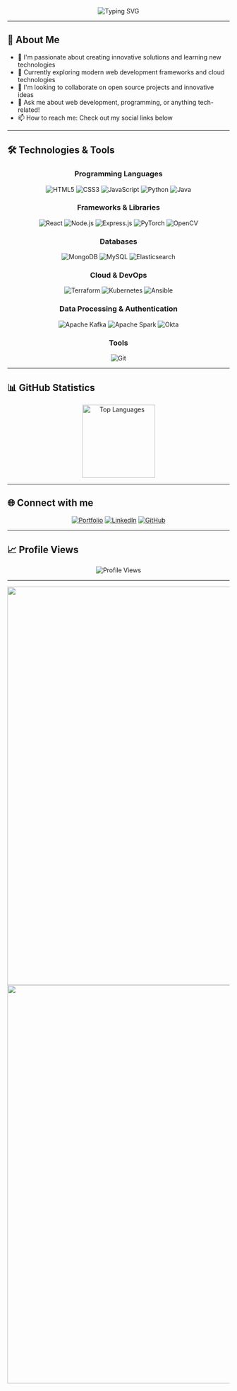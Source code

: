 <div align="center">
  <img src="https://readme-typing-svg.herokuapp.com?font=Fira+Code&pause=1000&color=36BCF7&center=true&vCenter=true&width=435&lines=Hi+there%2C+I'm+Pavan+Kumar+Nuthi+%F0%9F%91%8B;Software+Developer+%26+Tech+Enthusiast;Always+learning+new+technologies!" alt="Typing SVG" />
</div>

---

## 🚀 About Me

- 🔭 I'm passionate about creating innovative solutions and learning new technologies
- 🌱 Currently exploring modern web development frameworks and cloud technologies
- 👯 I'm looking to collaborate on open source projects and innovative ideas
- 💬 Ask me about web development, programming, or anything tech-related!
- 📫 How to reach me: Check out my social links below

---

## 🛠️ Technologies & Tools

<div align="center">
  
  ### Programming Languages
  ![HTML5](https://img.shields.io/badge/html5-%23E34F26.svg?style=for-the-badge&logo=html5&logoColor=white)
  ![CSS3](https://img.shields.io/badge/css3-%231572B6.svg?style=for-the-badge&logo=css3&logoColor=white)
  ![JavaScript](https://img.shields.io/badge/javascript-%23323330.svg?style=for-the-badge&logo=javascript&logoColor=%23F7DF1E)
  ![Python](https://img.shields.io/badge/python-3670A0?style=for-the-badge&logo=python&logoColor=ffdd54)
  ![Java](https://img.shields.io/badge/java-%23ED8B00.svg?style=for-the-badge&logo=openjdk&logoColor=white)
  
  ### Frameworks & Libraries
  ![React](https://img.shields.io/badge/react-%2320232a.svg?style=for-the-badge&logo=react&logoColor=%2361DAFB)
  ![Node.js](https://img.shields.io/badge/node.js-6DA55F?style=for-the-badge&logo=node.js&logoColor=white)
  ![Express.js](https://img.shields.io/badge/express.js-%23404d59.svg?style=for-the-badge&logo=express&logoColor=%2361DAFB)
  ![PyTorch](https://img.shields.io/badge/PyTorch-%23EE4C2C.svg?style=for-the-badge&logo=PyTorch&logoColor=white)
  ![OpenCV](https://img.shields.io/badge/opencv-%23white.svg?style=for-the-badge&logo=opencv&logoColor=white)
  
  ### Databases
  ![MongoDB](https://img.shields.io/badge/MongoDB-%234ea94b.svg?style=for-the-badge&logo=mongodb&logoColor=white)
  ![MySQL](https://img.shields.io/badge/mysql-%2300f.svg?style=for-the-badge&logo=mysql&logoColor=white)
  ![Elasticsearch](https://img.shields.io/badge/-ElasticSearch-005571?style=for-the-badge&logo=elasticsearch)
  
  ### Cloud & DevOps
  ![Terraform](https://img.shields.io/badge/terraform-%235835CC.svg?style=for-the-badge&logo=terraform&logoColor=white)
  ![Kubernetes](https://img.shields.io/badge/kubernetes-%23326ce5.svg?style=for-the-badge&logo=kubernetes&logoColor=white)
  ![Ansible](https://img.shields.io/badge/ansible-%231A1918.svg?style=for-the-badge&logo=ansible&logoColor=white)
  
  ### Data Processing & Authentication
  ![Apache Kafka](https://img.shields.io/badge/Apache%20Kafka-000?style=for-the-badge&logo=apachekafka)
  ![Apache Spark](https://img.shields.io/badge/Apache%20Spark-FDEE21?style=for-the-badge&logo=apachespark&logoColor=black)
  ![Okta](https://img.shields.io/badge/Okta-007DC1?style=for-the-badge&logo=okta&logoColor=white)
  
  ### Tools
  ![Git](https://img.shields.io/badge/git-%23F05033.svg?style=for-the-badge&logo=git&logoColor=white)
  
</div>

---

## 📊 GitHub Statistics

<div align="center">
  <img src="https://github-readme-stats.vercel.app/api/top-langs/?username=pavan-nuthi&layout=compact&theme=radical&hide_border=true" alt="Top Languages" height="165">
</div>

---

## 🌐 Connect with me

<div align="center">
  
  [![Portfolio](https://img.shields.io/badge/Portfolio-%23000000.svg?style=for-the-badge&logo=firefox&logoColor=#FF7139)](https://pavan-nuthi.netlify.app/)
  [![LinkedIn](https://img.shields.io/badge/LinkedIn-%230077B5.svg?style=for-the-badge&logo=linkedin&logoColor=white)](https://www.linkedin.com/in/pavan-k-nuthi/)
  [![GitHub](https://img.shields.io/badge/GitHub-%23121011.svg?style=for-the-badge&logo=github&logoColor=white)](https://github.com/pavan-nuthi)
  
</div>

---

## 📈 Profile Views

<div align="center">
  <img src="https://komarev.com/ghpvc/?username=pavan-nuthi&label=Profile%20views&color=0e75b6&style=flat" alt="Profile Views" />
</div>

---

<div align="center">
  <img src="https://user-images.githubusercontent.com/74038190/212284100-561aa473-3905-4a80-b561-0d28506553ee.gif" width="900">
  
  <img src="https://user-images.githubusercontent.com/74038190/212284115-f47cd8ff-2ffb-4b04-b5bf-4d1c14c0247f.gif" width="900">
</div>
